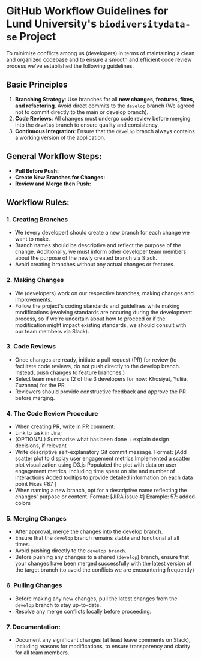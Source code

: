 # GitHub Workflow Guidelines for Lund University's `biodiversitydata-se` Project
To minimize conflicts among us (developers) in terms of maintaining a clean and organized codebase and to ensure a smooth and efficient code review process we've established the following guidelines.

## Basic Principles
1. **Branching Strategy**: Use branches for all **new changes, features, fixes, and refactoring**. Avoid direct commits to the `develop` branch (We agreed not to commit directly to the main or develop branch).
2. **Code Reviews**: All changes must undergo code review before merging into the `develop` branch to ensure quality and consistency.
3. **Continuous Integration**: Ensure that the `develop` branch always contains a working version of the application.

## General Workflow Steps:

- **Pull Before Push:**
- **Create New Branches for Changes:**
- **Review and Merge then Push:**

## Workflow Rules:
### 1. Creating Branches
- We (every developer) should create a new branch for each change we want to make.
- Branch names should be descriptive and reflect the purpose of the change. Additionally, we must inform other developer team members about the purpose of the newly created branch via Slack.
- Avoid creating branches without any actual changes or features.

### 2. Making Changes
- We (developers) work on our respective branches, making changes and improvements.
- Follow the project's coding standards and guidelines while making modifications (evolving standards are occuring during the development process, so if we're uncertain about how to proceed or if the modification might impact existing standards, we should consult with our team members via Slack).

### 3. Code Reviews
- Once changes are ready, initiate a pull request (PR) for review (to facilitate code reviews, do not push directly to the develop branch. Instead, push changes to feature branches.)
- Select team members (2 of the 3 developers for now: Khosiyat, Yuliia, Zuzanna) for the PR.
- Reviewers should provide constructive feedback and approve the PR before merging.

### 4. **The Code Review Procedure**
 
  - When creating PR, write in PR comment:
  - Link to task in Jira;
  - (OPTIONAL) Summarise what has been done + explain design decisions, if relevant
  - Write descriptive self-explanatory Git commit message. 
      Format: [Add scatter plot to display user engagement metrics
                  Implemented a scatter plot visualization using D3.js
                  Populated the plot with data on user engagement metrics, including time spent on site and number of interactions
                  Added tooltips to provide detailed information on each data point
                  Fixes #87 ]
  - When naming a new branch, opt for a descriptive name reflecting the changes' purpose or content. Format: [JIRA issue #] <short description of the change> Example: 57: added colors

### 5. Merging Changes
- After approval, merge the changes into the develop branch.
- Ensure that the `develop` branch remains stable and functional at all times.
- Avoid pushing directly to the `develop branch`.
- Before pushing any changes to a shared (`develop`) branch, ensure that your changes have been merged successfully with the latest version of the target branch (to avoid the conflicts we are encountering frequently)

### 6. Pulling Changes
- Before making any new changes, pull the latest changes from the `develop` branch to stay up-to-date.
- Resolve any merge conflicts locally before proceeding.

### 7. **Documentation:**
  - Document any significant changes (at least leave comments on Slack), including reasons for modifications, to ensure transparency and clarity for all team members.

